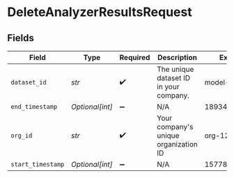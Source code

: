 # DeleteAnalyzerResultsRequest


## Fields

| Field                                  | Type                                   | Required                               | Description                            | Example                                |
| -------------------------------------- | -------------------------------------- | -------------------------------------- | -------------------------------------- | -------------------------------------- |
| `dataset_id`                           | *str*                                  | :heavy_check_mark:                     | The unique dataset ID in your company. | model-123                              |
| `end_timestamp`                        | *Optional[int]*                        | :heavy_minus_sign:                     | N/A                                    | 1893456000000                          |
| `org_id`                               | *str*                                  | :heavy_check_mark:                     | Your company's unique organization ID  | org-123                                |
| `start_timestamp`                      | *Optional[int]*                        | :heavy_minus_sign:                     | N/A                                    | 1577836800000                          |